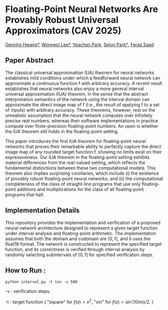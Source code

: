# Floating-Point Neural Networks Are Provably Robust Universal Approximators (CAV 2025)

[Geonho Hwang*](https://sites.google.com/snu.ac.kr/geonhohwang),
[Wonyeol Lee*](https://wonyeol.github.io/),
[Yeachan Park](https://yechanp.github.io/site/),
[Sejun Park†](https://sites.google.com/site/sejunparksite/),
[Feras Saad](https://www.cs.cmu.edu/~fsaad/)


## Paper Abstract 

The classical universal approximation (UA) theorem for neural networks establishes mild conditions under which a feedforward neural network can approximate a continuous function f with arbitrary accuracy. A recent result establishes that neural networks also enjoy a more general interval universal approximation (IUA) theorem, in the sense that the abstract interpretation semantics of the network using the interval domain can approximate the direct image map of f (i.e., the result of applying f to a set of inputs) with arbitrary accuracy. These theorems, however, rest on the unrealistic assumption that the neural network computes over infinitely precise real numbers, whereas their software implementations in practice compute over finite-precision floating-point numbers. An open is whether the IUA theorem still holds in the floating-point setting.

This paper introduces the first IUA theorem for floating-point neural networks that proves their remarkable ability to perfectly capture the direct image map of any rounded target function f, showing no limits exist on their expressiveness. Our IUA theorem in the floating-point setting exhibits material differences from the real-valued setting, which reflects the fundamental distinctions between these two computational models. This theorem also implies surprising corollaries, which include (i) the existence of provably robust floating-point neural networks; and (ii) the computational completeness of the class of straight-line programs that use only floating-point additions and multiplications for the class of all floating-point programs that halt.


## Implementation Details

This repository provides the implementation and verification of a proposed neural network architecture designed to represent a given target function under interval analysis and floating-point arithmetic. The implementation assumes that both the domain and codomain are $[0,1]$, and it uses the float16 format. The network is constructed to represent the specified target function, and its correctness is verified through interval analysis by randomly selecting subintervals of $[0,1]$ for specified verification steps.

## How to Run :

```
python interval.py -t sin -v 500 
```

-v : verification steps. 

-t : target function ( "square" for $f(x)=x^2$, "sin" for $f(x) = \sin( 10 \pi x ) /2$. )


